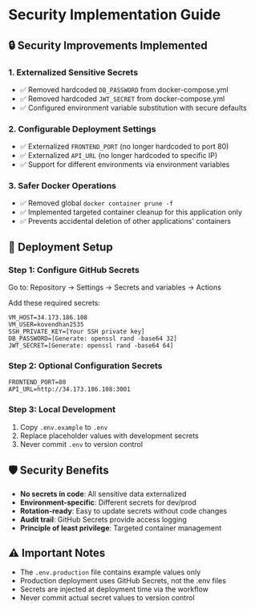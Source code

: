 # Security Implementation Guide

## 🔒 **Security Improvements Implemented**

### 1. **Externalized Sensitive Secrets**

- ✅ Removed hardcoded `DB_PASSWORD` from docker-compose.yml
- ✅ Removed hardcoded `JWT_SECRET` from docker-compose.yml
- ✅ Configured environment variable substitution with secure defaults

### 2. **Configurable Deployment Settings**

- ✅ Externalized `FRONTEND_PORT` (no longer hardcoded to port 80)
- ✅ Externalized `API_URL` (no longer hardcoded to specific IP)
- ✅ Support for different environments via environment variables

### 3. **Safer Docker Operations**

- ✅ Removed global `docker container prune -f`
- ✅ Implemented targeted container cleanup for this application only
- ✅ Prevents accidental deletion of other applications' containers

## 🚀 **Deployment Setup**

### Step 1: Configure GitHub Secrets

Go to: Repository → Settings → Secrets and variables → Actions

Add these required secrets:

```
VM_HOST=34.173.186.108
VM_USER=kovendhan2535
SSH_PRIVATE_KEY=[Your SSH private key]
DB_PASSWORD=[Generate: openssl rand -base64 32]
JWT_SECRET=[Generate: openssl rand -base64 64]
```

### Step 2: Optional Configuration Secrets

```
FRONTEND_PORT=80
API_URL=http://34.173.186.108:3001
```

### Step 3: Local Development

1. Copy `.env.example` to `.env`
2. Replace placeholder values with development secrets
3. Never commit `.env` to version control

## 🛡️ **Security Benefits**

- **No secrets in code**: All sensitive data externalized
- **Environment-specific**: Different secrets for dev/prod
- **Rotation-ready**: Easy to update secrets without code changes
- **Audit trail**: GitHub Secrets provide access logging
- **Principle of least privilege**: Targeted container management

## ⚠️ **Important Notes**

- The `.env.production` file contains example values only
- Production deployment uses GitHub Secrets, not the .env files
- Secrets are injected at deployment time via the workflow
- Never commit actual secret values to version control
